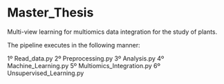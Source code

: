 # Master_Thesis
Multi-view learning for multiomics data integration for the study of plants.

The pipeline executes in the following manner:

1º Read_data.py
2º Preprocessing.py
3º Analysis.py
4º Machine_Learning.py
5º Multiomics_Integration.py
6º Unsupervised_Learning.py
